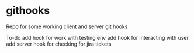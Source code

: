 # githooks
Repo for some working client and server git hooks

To-do
add hook for work with testing env
add hook for interacting with user
add server hook for checking for jira tickets
